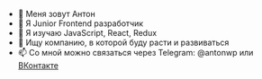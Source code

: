 - 👋 Меня зовут Антон
- 👀 Я Junior Frontend разработчик
- 🌱 Я изучаю JavaScript, React, Redux
- 💞️ Ищу компанию, в которой буду расти и развиваться
- 📫 Со мной можно связаться через Telegram: @antonwp или [ВКонтакте](https://vk.com/id185212073)
